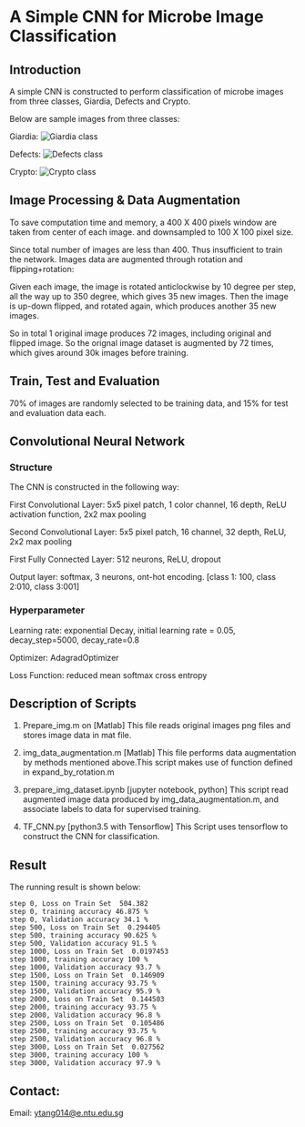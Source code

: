 # A Simple CNN for Microbe Image Classification

## Introduction
A simple CNN is constructed to perform classification of microbe images 
from three classes, Giardia, Defects and Crypto. 

Below are sample images from three classes:

Giardia:
![Giardia class](https://github.com/ntutangyun/deeplearning_projects/tree/master/proj_2_cnn_microbe_image_classificaton/sample_images/Giardia.jpg)

Defects:
![Defects class](https://github.com/ntutangyun/deeplearning_projects/tree/master/proj_2_cnn_microbe_image_classificaton/Defects.jpg)

Crypto:
![Crypto class](https://github.com/ntutangyun/deeplearning_projects/tree/master/proj_2_cnn_microbe_image_classificaton/Crypto.jpg)


## Image Processing & Data Augmentation
To save computation time and memory, a 400 X 400 pixels window are taken from center of each image. 
and downsampled to 100 X 100 pixel size. 

Since total number of images are less than 400. Thus insufficient to train the network. 
Images data are augmented through rotation and flipping+rotation:

Given each image, the image is rotated anticlockwise by 10 degree per step, all the way up to 350 degree, which gives 35 new images.
Then the image is up-down flipped, and rotated again, which produces another 35 new images. 

So in total 1 original image produces 72 images, including original and flipped image. 
So the orignal image dataset is augmented by 72 times, which gives around 30k images before training.

## Train, Test and Evaluation 
70% of images are randomly selected to be training data, and 15% for test and evaluation data each.

## Convolutional Neural Network

### Structure
The CNN is constructed in the following way:

First Convolutional Layer: 5x5 pixel patch, 1 color channel, 16 depth, ReLU activation function, 2x2 max pooling

Second Convolutional Layer: 5x5 pixel patch, 16 channel, 32 depth, ReLU, 2x2 max pooling

First Fully Connected Layer: 512 neurons, ReLU, dropout

Output layer: softmax, 3 neurons, ont-hot encoding. [class 1: 100, class 2:010, class 3:001]

### Hyperparameter
Learning rate: exponential Decay, initial learning rate = 0.05, decay_step=5000, decay_rate=0.8

Optimizer: AdagradOptimizer

Loss Function: reduced mean softmax cross entropy


## Description of Scripts

1. Prepare_img.m on [Matlab] 
   This file reads original images png files and stores image data in mat file.

2. img_data_augmentation.m [Matlab]
   This file performs data augmentation by methods mentioned above.This script makes use of function 
   defined in expand_by_rotation.m

3. prepare_img_dataset.ipynb [jupyter notebook, python]
   This script read augmented image data produced by img_data_augmentation.m, and associate labels to
   data for supervised training.

4. TF_CNN.py [python3.5 with Tensorflow]
   This Script uses tensorflow to construct the CNN for classification. 


## Result
The running result is shown below:

	step 0, Loss on Train Set  504.382
	step 0, training accuracy 46.875 %
	step 0, Validation accuracy 34.1 %
	step 500, Loss on Train Set  0.294405
	step 500, training accuracy 90.625 %
	step 500, Validation accuracy 91.5 %
	step 1000, Loss on Train Set  0.0197453
	step 1000, training accuracy 100 %
	step 1000, Validation accuracy 93.7 %
	step 1500, Loss on Train Set  0.146909
	step 1500, training accuracy 93.75 %
	step 1500, Validation accuracy 95.9 %
	step 2000, Loss on Train Set  0.144503
	step 2000, training accuracy 93.75 %
	step 2000, Validation accuracy 96.8 %
	step 2500, Loss on Train Set  0.105486
	step 2500, training accuracy 93.75 %
	step 2500, Validation accuracy 96.8 %
	step 3000, Loss on Train Set  0.027562
	step 3000, training accuracy 100 %
	step 3000, Validation accuracy 97.9 %

## Contact:

Email: ytang014@e.ntu.edu.sg

